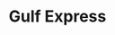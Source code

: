 ---
title: "Gulf Express"
url: /catano/gulf-express-avenida-jose-celso-barbosa/
shop: convenience
---